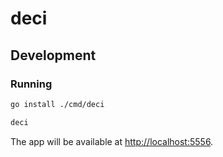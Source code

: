 # deci

## Development

### Running

```bash
go install ./cmd/deci

deci
```

The app will be available at <http://localhost:5556>.
